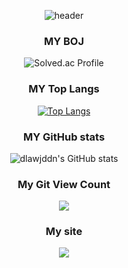 <div align="center">
  
  ![header](https://capsule-render.vercel.app/api?type=waving&color=auto&height=200&section=header&text=dlawjddn&fontSize=50&animation=twinkling)
  
### MY BOJ 
![Solved.ac Profile](http://mazassumnida.wtf/api/v2/generate_badge?boj=jwl0105)
  
### MY Top Langs
[![Top Langs](https://github-readme-stats.vercel.app/api/top-langs/?username=dlawjddn&layout=compact&theme=dracula)](https://github.com/dlawjddn)
  
### MY GitHub stats
![dlawjddn's GitHub stats](https://github-readme-stats.vercel.app/api?username=dlawjddn&show_icons=true&theme=tokyonight)

<h3 align="center">My Git View Count</h3>
<p align="center">
  <a href="https://hits.seeyoufarm.com"><img src="https://hits.seeyoufarm.com/api/count/incr/badge.svg?url=https%3A%2F%2Fgithub.com%2Fdlwjddn%2Fhit-counter&count_bg=%23484947&title_bg=%23A29191&icon=github.svg&icon_color=%23E7E7E7&title=View&edge_flat=false"/></a>               
</p>
  
<h3 align="center">My site</h3>
<p align="center">
  <a href="https://hello-mynameis-jeongwoo.notion.site/it-s-legit-4d3d1570d37b4463adb8c58e338c783c?pvs=4"><img src="https://img.shields.io/badge/Notion-000000?style=flat&logo=notion&logoColor=white"/></a></a>
</p>
  
</div>


